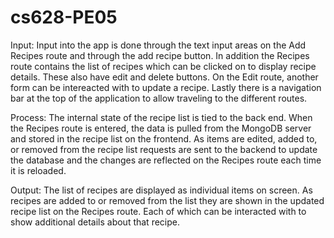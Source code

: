 # cs628-PE05

Input:
Input into the app is done through the text input areas on the Add Recipes route and through the add recipe button. In addition the Recipes route contains the list of recipes which can be clicked on to display recipe details. These also have edit and delete buttons. On the Edit route, another form can be intereacted with to update a recipe. Lastly there is a navigation bar at the top of the application to allow traveling to the different routes.

Process:
The internal state of the recipe list is tied to the back end. When the Recipes route is entered, the data is pulled from the MongoDB server and stored in the recipe list on the frontend. As items are edited, added to, or removed from the recipe list requests are sent to the backend to update the database and the changes are reflected on the Recipes route each time it is reloaded.

Output:
The list of recipes are displayed as individual items on screen. As recipes are added to or removed from the list they are shown in the updated recipe list on the Recipes route. Each of which can be interacted with to show additional details about that recipe.